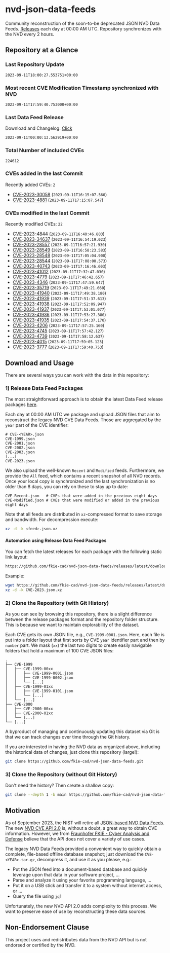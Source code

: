 # nvd-json-data-feeds

Community reconstruction of the soon-to-be deprecated JSON NVD Data Feeds. 
[Releases](https://github.com/fkie-cad/nvd-json-data-feeds/releases/latest) each day at 00:00 AM UTC.
Repository synchronizes with the NVD every 2 hours.

## Repository at a Glance

### Last Repository Update

```plain
2023-09-11T18:00:27.553751+00:00
```

### Most recent CVE Modification Timestamp synchronized with NVD

```plain
2023-09-11T17:59:40.753000+00:00
```

### Last Data Feed Release

Download and Changelog: [Click](https://github.com/fkie-cad/nvd-json-data-feeds/releases/latest)

```plain
2023-09-11T00:00:13.562919+00:00
```

### Total Number of included CVEs

```plain
224612
```

### CVEs added in the last Commit

Recently added CVEs: `2`

* [CVE-2023-30058](CVE-2023/CVE-2023-300xx/CVE-2023-30058.json) (`2023-09-11T16:15:07.560`)
* [CVE-2023-4881](CVE-2023/CVE-2023-48xx/CVE-2023-4881.json) (`2023-09-11T17:15:07.547`)


### CVEs modified in the last Commit

Recently modified CVEs: `22`

* [CVE-2023-4844](CVE-2023/CVE-2023-48xx/CVE-2023-4844.json) (`2023-09-11T16:40:46.803`)
* [CVE-2023-34637](CVE-2023/CVE-2023-346xx/CVE-2023-34637.json) (`2023-09-11T16:54:19.023`)
* [CVE-2023-28557](CVE-2023/CVE-2023-285xx/CVE-2023-28557.json) (`2023-09-11T16:57:21.930`)
* [CVE-2023-28549](CVE-2023/CVE-2023-285xx/CVE-2023-28549.json) (`2023-09-11T16:58:23.583`)
* [CVE-2023-28548](CVE-2023/CVE-2023-285xx/CVE-2023-28548.json) (`2023-09-11T17:05:04.900`)
* [CVE-2023-28544](CVE-2023/CVE-2023-285xx/CVE-2023-28544.json) (`2023-09-11T17:08:00.573`)
* [CVE-2023-40743](CVE-2023/CVE-2023-407xx/CVE-2023-40743.json) (`2023-09-11T17:16:46.603`)
* [CVE-2023-41012](CVE-2023/CVE-2023-410xx/CVE-2023-41012.json) (`2023-09-11T17:32:47.030`)
* [CVE-2023-4779](CVE-2023/CVE-2023-47xx/CVE-2023-4779.json) (`2023-09-11T17:46:42.657`)
* [CVE-2023-4346](CVE-2023/CVE-2023-43xx/CVE-2023-4346.json) (`2023-09-11T17:47:59.647`)
* [CVE-2023-35719](CVE-2023/CVE-2023-357xx/CVE-2023-35719.json) (`2023-09-11T17:49:21.660`)
* [CVE-2023-41940](CVE-2023/CVE-2023-419xx/CVE-2023-41940.json) (`2023-09-11T17:49:38.180`)
* [CVE-2023-41939](CVE-2023/CVE-2023-419xx/CVE-2023-41939.json) (`2023-09-11T17:51:37.613`)
* [CVE-2023-41938](CVE-2023/CVE-2023-419xx/CVE-2023-41938.json) (`2023-09-11T17:52:09.947`)
* [CVE-2023-41937](CVE-2023/CVE-2023-419xx/CVE-2023-41937.json) (`2023-09-11T17:53:01.077`)
* [CVE-2023-41936](CVE-2023/CVE-2023-419xx/CVE-2023-41936.json) (`2023-09-11T17:53:27.380`)
* [CVE-2023-41935](CVE-2023/CVE-2023-419xx/CVE-2023-41935.json) (`2023-09-11T17:54:37.170`)
* [CVE-2023-4206](CVE-2023/CVE-2023-42xx/CVE-2023-4206.json) (`2023-09-11T17:57:25.160`)
* [CVE-2023-4745](CVE-2023/CVE-2023-47xx/CVE-2023-4745.json) (`2023-09-11T17:57:42.127`)
* [CVE-2023-4739](CVE-2023/CVE-2023-47xx/CVE-2023-4739.json) (`2023-09-11T17:58:12.637`)
* [CVE-2023-4015](CVE-2023/CVE-2023-40xx/CVE-2023-4015.json) (`2023-09-11T17:59:05.123`)
* [CVE-2023-3777](CVE-2023/CVE-2023-37xx/CVE-2023-3777.json) (`2023-09-11T17:59:40.753`)


## Download and Usage

There are several ways you can work with the data in this repository:

### 1) Release Data Feed Packages

The most straightforward approach is to obtain the latest Data Feed release packages [here](https://github.com/fkie-cad/nvd-json-data-feeds/releases/latest).

Each day at 00:00 AM UTC we package and upload JSON files that aim to reconstruct the legacy NVD CVE Data Feeds.
Those are aggregated by the `year` part of the CVE identifier:

```
# CVE-<YEAR>.json
CVE-1999.json
CVE-2001.json
CVE-2002.json
CVE-2003.json
[...]
CVE-2023.json
```

We also upload the well-known `Recent` and `Modified` feeds.
Furthermore, we provide the `All` feed, which contains a recent snapshot of all NVD records.
Once your local copy is synchronized and the last synchronization is no older than 8 days, you can rely on these to stay up to date:

```plain
CVE-Recent.json   # CVEs that were added in the previous eight days
CVE-Modified.json # CVEs that were modified or added in the previous eight days
```

Note that all feeds are distributed in `xz`-compressed format to save storage and bandwidth.
For decompression execute:

```sh
xz -d -k <feed>.json.xz
```


#### Automation using Release Data Feed Packages

You can fetch the latest releases for each package with the following static link layout:

```sh
https://github.com/fkie-cad/nvd-json-data-feeds/releases/latest/download/CVE-<YEAR>.json.xz
```

Example:

```sh
wget https://github.com/fkie-cad/nvd-json-data-feeds/releases/latest/download/CVE-2023.json.xz
xz -d -k CVE-2023.json.xz
```

### 2) Clone the Repository (with Git History)

As you can see by browsing this repository, there is a slight difference between the release packages format and the repository folder structure.
This is because we want to maintain explorability of the dataset.

Each CVE gets its own JSON file, e.g., `CVE-1999-0001.json`.
Here, each file is put into a folder layout that first sorts by CVE `year` identifier part and then by `number` part.
We mask (`xx`) the last two digits to create easily navigable folders that hold a maximum of 100 CVE JSON files:

```plain
.
├── CVE-1999
│   ├── CVE-1999-00xx
│   │   ├── CVE-1999-0001.json
│   │   ├── CVE-1999-0002.json
│   │   └── [...]
│   ├── CVE-1999-01xx
│   │   ├── CVE-1999-0101.json
│   │   └── [...]
│   └── [...]
├── CVE-2000
│   ├── CVE-2000-00xx
│   ├── CVE-2000-01xx
│   └── [...]
└── [...]
```

A byproduct of managing and continuously updating this dataset via Git is that we can track changes over time through the Git history.

If you are interested in having the NVD data as organized above, including the historical data of changes, just clone this repository (large!):

```sh
git clone https://github.com/fkie-cad/nvd-json-data-feeds.git
```

### 3) Clone the Repository (without Git History)

Don't need the history? Then create a shallow copy:

```sh
git clone --depth 1 -b main https://github.com/fkie-cad/nvd-json-data-feeds.git
```

## Motivation

As of September 2023, the NIST will retire all [JSON-based NVD Data Feeds](https://nvd.nist.gov/vuln/data-feeds#divRetirementBanner-1).
The new [NVD CVE API 2.0](https://nvd.nist.gov/developers/vulnerabilities) is, without a doubt, a great way to obtain CVE information.
However, we from [Fraunhofer FKIE - Cyber Analysis and Defense](https://www.fkie.fraunhofer.de/en/departments/cad.html) believe that the API does not cover a variety of use cases.

The legacy NVD Data Feeds provided a convenient way to quickly obtain a complete, file-based offline database snapshot; just download the `CVE-<YEAR>.tar.gz`, decompress it, and use it as you please, e.g.:

* Put the JSON feed into a document-based database and quickly leverage upon that data in your software project, ...
* Parse and analyze it using your favorite programming language, ...
* Put it on a USB stick and transfer it to a system without internet access, or ...
* Query the file using `jq`!

Unfortunately, the new NVD API 2.0 adds complexity to this process.
We want to preserve ease of use by reconstructing these data sources.

## Non-Endorsement Clause

This project uses and redistributes data from the NVD API but is not endorsed or certified by the NVD.